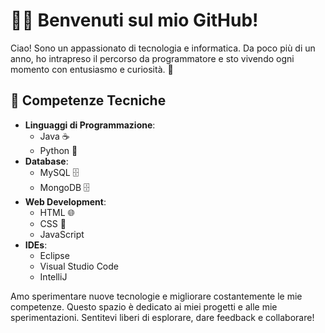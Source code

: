 # 👨‍💻 Benvenuti sul mio GitHub!

Ciao! Sono un appassionato di tecnologia e informatica. Da poco più di un anno, ho intrapreso il percorso da programmatore e sto vivendo ogni momento con entusiasmo e curiosità. 🚀

## 🔧 Competenze Tecniche
- **Linguaggi di Programmazione**:
  - Java ☕
  - Python 🐍
- **Database**:
  - MySQL 🗄️
  - MongoDB 🗄️
- **Web Development**:
  - HTML 🌐
  - CSS 🎨
  - JavaScript
- **IDEs**:
  - Eclipse
  - Visual Studio Code
  - IntelliJ

Amo sperimentare nuove tecnologie e migliorare costantemente le mie competenze. 
Questo spazio è dedicato ai miei progetti e alle mie sperimentazioni. 
Sentitevi liberi di esplorare, dare feedback e collaborare!

